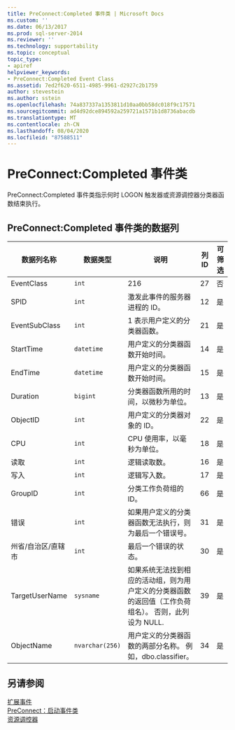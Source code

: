 ```yaml
---
title: PreConnect:Completed 事件类 | Microsoft Docs
ms.custom: ''
ms.date: 06/13/2017
ms.prod: sql-server-2014
ms.reviewer: ''
ms.technology: supportability
ms.topic: conceptual
topic_type:
- apiref
helpviewer_keywords:
- PreConnect:Completed Event Class
ms.assetid: 7ed2f620-6511-4985-9961-d2927c2b1759
author: stevestein
ms.author: sstein
ms.openlocfilehash: 74a837337a1353811d10aa0bb58dc018f9c17571
ms.sourcegitcommit: ad4d92dce894592a259721a1571b1d8736abacdb
ms.translationtype: MT
ms.contentlocale: zh-CN
ms.lasthandoff: 08/04/2020
ms.locfileid: "87588511"
---
```

# <a name="preconnectcompleted-event-class"></a>PreConnect:Completed 事件类
  PreConnect:Completed 事件类指示何时 LOGON 触发器或资源调控器分类器函数结束执行。  
  
## <a name="preconnectcompleted-event-class-data-columns"></a>PreConnect:Completed 事件类的数据列  
  
|数据列名称|数据类型|说明|列 ID|可筛选|  
|----------------------|---------------|-----------------|---------------|----------------|  
|EventClass|`int`|216|27|否|  
|SPID|`int`|激发此事件的服务器进程的 ID。|12|是|  
|EventSubClass|`int`|1 表示用户定义的分类器函数。|21|是|  
|StartTime|`datetime`|用户定义的分类器函数开始时间。|14|是|  
|EndTime|`datetime`|用户定义的分类器函数开始时间。|15|是|  
|Duration|`bigint`|分类器函数所用的时间，以微秒为单位。|13|是|  
|ObjectID|`int`|用户定义的分类器对象的 ID。|22|是|  
|CPU|`int`|CPU 使用率，以毫秒为单位。|18|是|  
|读取|`int`|逻辑读取数。|16|是|  
|写入|`int`|逻辑写入数。|17|是|  
|GroupID|`int`|分类工作负荷组的 ID。|66|是|  
|错误|`int`|如果用户定义的分类器函数无法执行，则为最后一个错误号。|31|是|  
|州省/自治区/直辖市|`int`|最后一个错误的状态。|30|是|  
|TargetUserName|`sysname`|如果系统无法找到相应的活动组，则为用户定义的分类器函数的返回值（工作负荷组名）。 否则，此列设为 NULL.|39|是|  
|ObjectName|`nvarchar(256)`|用户定义的分类器函数的两部分名称。 例如，dbo.classifier。|34|是|  
  
## <a name="see-also"></a>另请参阅  
 [扩展事件](../extended-events/extended-events.md)   
 [PreConnect：启动事件类](preconnect-starting-event-class.md)   
 [资源调控器](../resource-governor/resource-governor.md)  
  
  
